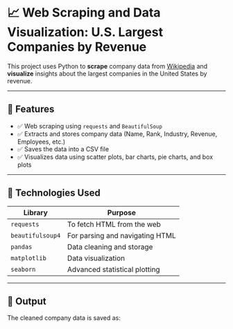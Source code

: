 # 📈 Web Scraping and Data Visualization: U.S. Largest Companies by Revenue

This project uses Python to **scrape** company data from [Wikipedia](https://en.wikipedia.org/wiki/List_of_largest_companies_in_the_United_States_by_revenue) and **visualize** insights about the largest companies in the United States by revenue.

---

## 🧾 Features

- ✅ Web scraping using `requests` and `BeautifulSoup`
- ✅ Extracts and stores company data (Name, Rank, Industry, Revenue, Employees, etc.)
- ✅ Saves the data into a CSV file
- ✅ Visualizes data using scatter plots, bar charts, pie charts, and box plots

---

## 🧰 Technologies Used

| Library        | Purpose                           |
|----------------|-----------------------------------|
| `requests`     | To fetch HTML from the web        |
| `beautifulsoup4` | For parsing and navigating HTML |
| `pandas`       | Data cleaning and storage         |
| `matplotlib`   | Data visualization                |
| `seaborn`      | Advanced statistical plotting     |

---

## 📂 Output

The cleaned company data is saved as:

